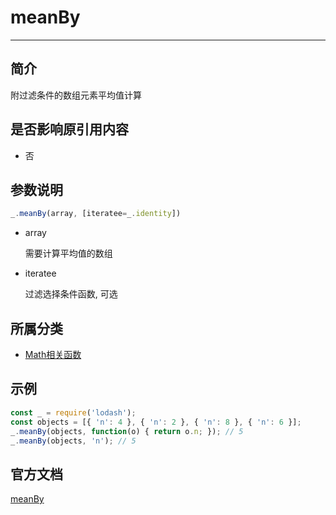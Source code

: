# meanBy

---

## 简介

附过滤条件的数组元素平均值计算

## 是否影响原引用内容

- 否

## 参数说明

```javascript
_.meanBy(array, [iteratee=_.identity])
```

- array

    需要计算平均值的数组

- iteratee

    过滤选择条件函数, 可选

## 所属分类

- [Math相关函数](/repository/Libraries/Lodash/Math.md#math相关函数)

## 示例

```javascript
const _ = require('lodash');
const objects = [{ 'n': 4 }, { 'n': 2 }, { 'n': 8 }, { 'n': 6 }];
_.meanBy(objects, function(o) { return o.n; }); // 5
_.meanBy(objects, 'n'); // 5
```

## 官方文档

[meanBy](https://lodash.com/docs/4.17.15#meanBy)